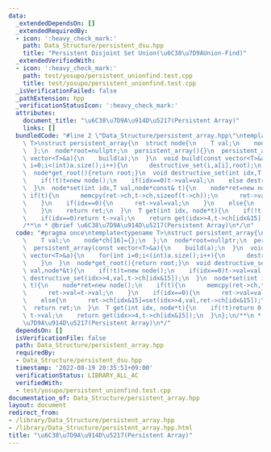 ```yaml
---
data:
  _extendedDependsOn: []
  _extendedRequiredBy:
  - icon: ':heavy_check_mark:'
    path: Data_Structure/persistent_dsu.hpp
    title: "Persistent Disjoint Set Union(\u6C38\u7D9AUnion-Find)"
  _extendedVerifiedWith:
  - icon: ':heavy_check_mark:'
    path: test/yosupo/persistent_unionfind.test.cpp
    title: test/yosupo/persistent_unionfind.test.cpp
  _isVerificationFailed: false
  _pathExtension: hpp
  _verificationStatusIcon: ':heavy_check_mark:'
  attributes:
    document_title: "\u6C38\u7D9A\u914D\u5217(Persistent Array)"
    links: []
  bundledCode: "#line 2 \"Data_Structure/persistent_array.hpp\"\ntemplate<typename\
    \ T>\nstruct persistent_array{\n  struct node{\n    T val;\n    node*ch[16]={};\n\
    \  };\n  node*root=nullptr;\n  persistent_array(){}\n  persistent_array(const\
    \ vector<T>&a){\n    build(a);\n  }\n  void build(const vector<T>&a){\n    for(int\
    \ i=0;i<(int)a.size();i++){\n      destructive_set(i,a[i],root);\n    }\n  }\n\
    \  node*get_root(){return root;}\n  void destructive_set(int idx,T val,node*&t){\n\
    \    if(!t)t=new node();\n    if(idx==0)t->val=val;\n    else destructive_set(idx>>4,val,t->ch[idx&15]);\n\
    \  }\n  node*set(int idx,T val,node*const& t){\n    node*ret=new node();\n   \
    \ if(t){\n      memcpy(ret->ch,t->ch,sizeof(t->ch));\n      ret->val=t->val;\n\
    \    }\n    if(idx==0){\n      ret->val=val;\n    }\n    else{\n      ret->ch[idx&15]=set(idx>>4,val,ret->ch[idx&15]);\n\
    \    }\n    return ret;\n  }\n  T get(int idx, node*t){\n    if(!t)return 0;\n\
    \    if(idx==0)return t->val;\n    return get(idx>>4,t->ch[idx&15]);\n  }\n};\n\
    /**\n * @brief \u6C38\u7D9A\u914D\u5217(Persistent Array)\n*/\n"
  code: "#pragma once\ntemplate<typename T>\nstruct persistent_array{\n  struct node{\n\
    \    T val;\n    node*ch[16]={};\n  };\n  node*root=nullptr;\n  persistent_array(){}\n\
    \  persistent_array(const vector<T>&a){\n    build(a);\n  }\n  void build(const\
    \ vector<T>&a){\n    for(int i=0;i<(int)a.size();i++){\n      destructive_set(i,a[i],root);\n\
    \    }\n  }\n  node*get_root(){return root;}\n  void destructive_set(int idx,T\
    \ val,node*&t){\n    if(!t)t=new node();\n    if(idx==0)t->val=val;\n    else\
    \ destructive_set(idx>>4,val,t->ch[idx&15]);\n  }\n  node*set(int idx,T val,node*const&\
    \ t){\n    node*ret=new node();\n    if(t){\n      memcpy(ret->ch,t->ch,sizeof(t->ch));\n\
    \      ret->val=t->val;\n    }\n    if(idx==0){\n      ret->val=val;\n    }\n\
    \    else{\n      ret->ch[idx&15]=set(idx>>4,val,ret->ch[idx&15]);\n    }\n  \
    \  return ret;\n  }\n  T get(int idx, node*t){\n    if(!t)return 0;\n    if(idx==0)return\
    \ t->val;\n    return get(idx>>4,t->ch[idx&15]);\n  }\n};\n/**\n * @brief \u6C38\
    \u7D9A\u914D\u5217(Persistent Array)\n*/"
  dependsOn: []
  isVerificationFile: false
  path: Data_Structure/persistent_array.hpp
  requiredBy:
  - Data_Structure/persistent_dsu.hpp
  timestamp: '2022-08-19 20:35:51+09:00'
  verificationStatus: LIBRARY_ALL_AC
  verifiedWith:
  - test/yosupo/persistent_unionfind.test.cpp
documentation_of: Data_Structure/persistent_array.hpp
layout: document
redirect_from:
- /library/Data_Structure/persistent_array.hpp
- /library/Data_Structure/persistent_array.hpp.html
title: "\u6C38\u7D9A\u914D\u5217(Persistent Array)"
---
```

